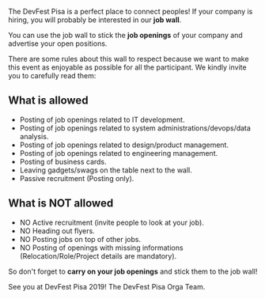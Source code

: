 The DevFest Pisa is a perfect place to connect peoples! If your company is hiring, you will probably be interested in our **job wall**.

You can use the job wall to stick the **job openings** of your company and advertise your open positions.

There are some rules about this wall to respect because we want to make this event as enjoyable as possible for all the participant. We kindly invite you to carefully read them:

## What is allowed

* Posting of job openings related to IT development.
* Posting of job openings related to system administrations/devops/data analysis.
* Posting of job openings related to design/product management.
* Posting of job openings related to engineering management. 
* Posting of business cards.
* Leaving gadgets/swags on the table next to the wall.
* Passive recruitment (Posting only).

## What is NOT allowed

* NO Active recruitment (invite people to look at your job).
* NO Heading out flyers.
* NO Posting jobs on top of other jobs.
* NO Posting of openings with missing informations (Relocation/Role/Project details are mandatory).

So don't forget to **carry on your job openings** and stick them to the job wall!

See you at DevFest Pisa 2019!
The DevFest Pisa Orga Team.
